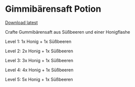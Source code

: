 # Gimmibärensaft Potion

[Download latest](https://github.com/Frank-Mayer/gummi/releases/latest)

Crafte Gummibärensaft aus Süßbeeren und einer Honigflashe

Level 1: 1x Honig + 1x Süßbeeren

Level 2: 2x Honig + 1x Süßbeeren

Level 3: 3x Honig + 1x Süßbeeren

Level 4: 4x Honig + 1x Süßbeeren

Level 5: 5x Honig + 1x Süßbeeren
